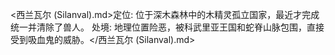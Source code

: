 <西兰瓦尔 (Silanval).md>定位: 位于深木森林中的木精灵孤立国家，最近才完成统一并清除了兽人。
  处境: 地理位置险恶，被科武里亚王国和蛇脊山脉包围，直接受到吸血鬼的威胁。</西兰瓦尔 (Silanval).md>